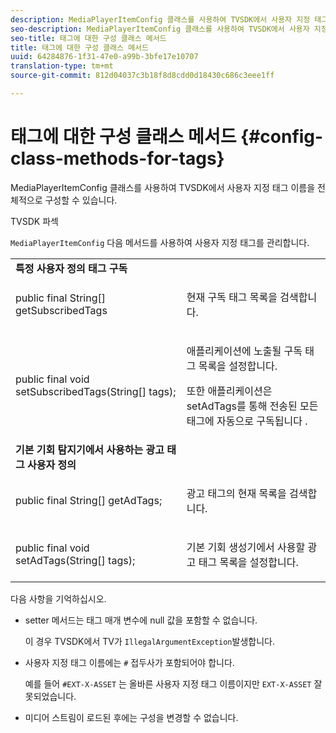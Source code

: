 ```yaml
---
description: MediaPlayerItemConfig 클래스를 사용하여 TVSDK에서 사용자 지정 태그 이름을 전체적으로 구성할 수 있습니다.
seo-description: MediaPlayerItemConfig 클래스를 사용하여 TVSDK에서 사용자 지정 태그 이름을 전체적으로 구성할 수 있습니다.
seo-title: 태그에 대한 구성 클래스 메서드
title: 태그에 대한 구성 클래스 메서드
uuid: 64284876-1f31-47e0-a99b-3bfe17e10707
translation-type: tm+mt
source-git-commit: 812d04037c3b18f8d8cdd0d18430c686c3eee1ff

---
```



# 태그에 대한 구성 클래스 메서드 {#config-class-methods-for-tags}

MediaPlayerItemConfig 클래스를 사용하여 TVSDK에서 사용자 지정 태그 이름을 전체적으로 구성할 수 있습니다.

TVSDK 파섹

`MediaPlayerItemConfig` 다음 메서드를 사용하여 사용자 지정 태그를 관리합니다.

<table id="table_B37A6C75270D47BC99258F2884AD6905"> 
 <tbody> 
  <tr> 
   <td colname="col1"> <b>특정 사용자 정의 태그 구독</b> </td> 
   <td colname="col2"> </td> 
  </tr> 
  <tr> 
   <td colname="col1"> <span class="codeph"> public final String[] getSubscribedTags </span> </td> 
   <td colname="col2"> <p>현재 구독 태그 목록을 검색합니다. </p> </td> 
  </tr> 
  <tr> 
   <td colname="col1"> <span class="codeph"> public final void setSubscribedTags(String[] tags); </span> </td> 
   <td colname="col2"> <p>애플리케이션에 노출될 구독 태그 목록을 설정합니다. </p> <p>또한 애플리케이션은 setAdTags를 통해 전송된 모든 태그에 자동으로 <span class="codeph"> 구독됩니다 </span>. </p> </td> 
  </tr> 
  <tr> 
   <td colname="col1"> <b>기본 기회 탐지기에서 사용하는 광고 태그 사용자 정의</b> </td> 
   <td colname="col2"> </td> 
  </tr> 
  <tr> 
   <td colname="col1"> <span class="codeph"> public final String[] getAdTags; </span> </td> 
   <td colname="col2"> <p>광고 태그의 현재 목록을 검색합니다. </p> </td> 
  </tr> 
  <tr> 
   <td colname="col1"> <span class="codeph"> public final void setAdTags(String[] tags); </span> </td> 
   <td colname="col2"> <p>기본 기회 생성기에서 사용할 광고 태그 목록을 설정합니다. </p> </td> 
  </tr> 
 </tbody> 
</table>

다음 사항을 기억하십시오.

* setter 메서드는 태그 매개 변수에 null 값을 포함할 수 없습니다.

   이 경우 TVSDK에서 TV가 `IllegalArgumentException`발생합니다.
* 사용자 지정 태그 이름에는 `#` 접두사가 포함되어야 합니다.

   예를 들어 `#EXT-X-ASSET` 는 올바른 사용자 지정 태그 이름이지만 `EXT-X-ASSET` 잘못되었습니다.

* 미디어 스트림이 로드된 후에는 구성을 변경할 수 없습니다.
